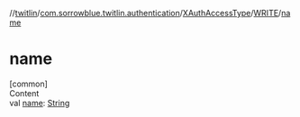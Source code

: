 //[twitlin](../../../index.md)/[com.sorrowblue.twitlin.authentication](../../index.md)/[XAuthAccessType](../index.md)/[WRITE](index.md)/[name](name.md)



# name  
[common]  
Content  
val [name](name.md): [String](https://kotlinlang.org/api/latest/jvm/stdlib/kotlin/-string/index.html)  



